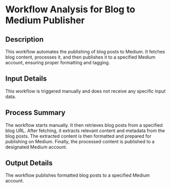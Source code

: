 # Workflow Analysis for Blog to Medium Publisher

## Description
This workflow automates the publishing of blog posts to Medium. It fetches blog content, processes it, and then publishes it to a specified Medium account, ensuring proper formatting and tagging.

## Input Details
This workflow is triggered manually and does not receive any specific input data.

## Process Summary
The workflow starts manually. It then retrieves blog posts from a specified blog URL. After fetching, it extracts relevant content and metadata from the blog posts. The extracted content is then formatted and prepared for publishing on Medium. Finally, the processed content is published to a designated Medium account.

## Output Details
The workflow publishes formatted blog posts to a specified Medium account.
